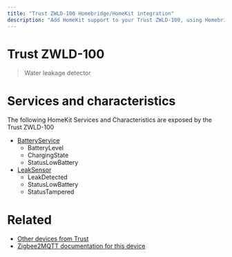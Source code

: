 ```yaml
---
title: "Trust ZWLD-100 Homebridge/HomeKit integration"
description: "Add HomeKit support to your Trust ZWLD-100, using Homebridge, Zigbee2MQTT and homebridge-z2m."
---
```

<!---
This file has been GENERATED using src/docgen/docgen.ts
DO NOT EDIT THIS FILE MANUALLY!
-->
# Trust ZWLD-100
> Water leakage detector


# Services and characteristics
The following HomeKit Services and Characteristics are exposed by
the Trust ZWLD-100

* [BatteryService](../../battery.md)
  * BatteryLevel
  * ChargingState
  * StatusLowBattery
* [LeakSensor](../../sensors.md)
  * LeakDetected
  * StatusLowBattery
  * StatusTampered


# Related
* [Other devices from Trust](../index.md#trust)
* [Zigbee2MQTT documentation for this device](https://www.zigbee2mqtt.io/devices/ZWLD-100.html)